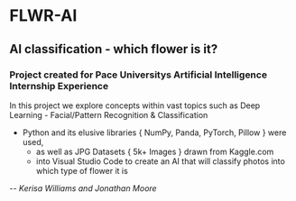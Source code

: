 # FLWR-AI
## AI classification - which flower is it?

### Project created for Pace Universitys Artificial Intelligence Internship Experience
In this project we explore concepts within vast topics such as Deep Learning - Facial/Pattern Recognition & Classification
  * Python and its elusive libraries { NumPy, Panda, PyTorch, Pillow } were used,
      -  as well as JPG Datasets { 5k+ Images } drawn from Kaggle.com
      -  into Visual Studio Code to create an AI that will classify photos into which type of flower it is
   

-- _Kerisa Williams and Jonathan Moore_
